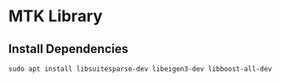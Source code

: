 # MTK Library

## Install Dependencies

`sudo apt install libsuitesparse-dev libeigen3-dev libboost-all-dev`